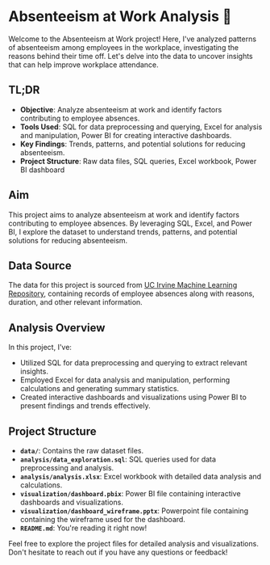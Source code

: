 # Absenteeism at Work Analysis 🏢

Welcome to the Absenteeism at Work project! Here, I've analyzed patterns of absenteeism among employees in the workplace, investigating the reasons behind their time off. Let's delve into the data to uncover insights that can help improve workplace attendance.

## TL;DR

- **Objective**: Analyze absenteeism at work and identify factors contributing to employee absences.
- **Tools Used**: SQL for data preprocessing and querying, Excel for analysis and manipulation, Power BI for creating interactive dashboards.
- **Key Findings**: Trends, patterns, and potential solutions for reducing absenteeism.
- **Project Structure**: Raw data files, SQL queries, Excel workbook, Power BI dashboard

## Aim

This project aims to analyze absenteeism at work and identify factors contributing to employee absences. By leveraging SQL, Excel, and Power BI, I explore the dataset to understand trends, patterns, and potential solutions for reducing absenteeism.

## Data Source

The data for this project is sourced from [UC Irvine Machine Learning Repository](https://archive.ics.uci.edu/dataset/445/absenteeism+at+work), containing records of employee absences along with reasons, duration, and other relevant information.

## Analysis Overview

In this project, I've:

- Utilized SQL for data preprocessing and querying to extract relevant insights.
- Employed Excel for data analysis and manipulation, performing calculations and generating summary statistics.
- Created interactive dashboards and visualizations using Power BI to present findings and trends effectively.

## Project Structure

- **`data/`**: Contains the raw dataset files.
- **`analysis/data_exploration.sql`**: SQL queries used for data preprocessing and analysis.
- **`analysis/analysis.xlsx`**: Excel workbook with detailed data analysis and calculations.
- **`visualization/dashboard.pbix`**: Power BI file containing interactive dashboards and visualizations.
- **`visualization/dashboard_wireframe.pptx`**: Powerpoint file containing containing the wireframe used for the dashboard.
- **`README.md`**: You're reading it right now!

Feel free to explore the project files for detailed analysis and visualizations. Don't hesitate to reach out if you have any questions or feedback!
